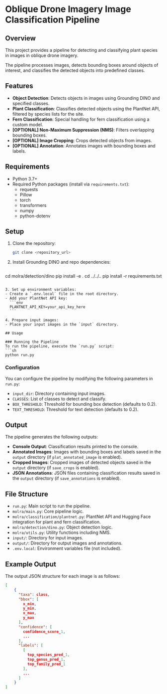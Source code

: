 
# Oblique Drone Imagery Image Classification Pipeline

## Overview
This project provides a pipeline for detecting and classifying plant species in images in oblique drone imagery.

The pipeline processes images, detects bounding boxes around objects of interest, and classifies the detected objects into predefined classes.

## Features
- **Object Detection**: Detects objects in images using Grounding DINO and specified classes.
- **Plant Classification**: Classifies detected objects using the PlantNet API, filtered by species lists for the site.
- **Fern Classification**: Special handling for fern classification using a custom model.
- **[OPTIONAL] Non-Maximum Suppression (NMS)**: Filters overlapping bounding boxes.
- **[OPTIONAL] Image Cropping**: Crops detected objects from images.
- **[OPTIONAL] Annotation**: Annotates images with bounding boxes and labels.

## Requirements
- Python 3.7+
- Required Python packages (install via `requirements.txt`):
  - requests
  - Pillow
  - torch
  - transformers
  - numpy
  - python-dotenv

## Setup
1. Clone the repository:
   ```sh
   git clone <repository_url>
   ```

2. Install Grounding DINO and repo dependencies:
   ```sh
  cd molra/detection/dino
  pip install -e .
  cd ../../..
  pip install -r requirements.txt
   ```

3. Set up environment variables:
   - Create a `.env.local` file in the root directory.
   - Add your PlantNet API key:
     ```env
     PLANTNET_API_KEY=your_api_key_here
     ```

4. Prepare input images:
   - Place your input images in the `input` directory.

## Usage

### Running the Pipeline
To run the pipeline, execute the `run.py` script:
```sh
python run.py
```

### Configuration
You can configure the pipeline by modifying the following parameters in `run.py`:
- `input_dir`: Directory containing input images.
- `CLASSES`: List of classes to detect and classify.
- `BOX_THRESHOLD`: Threshold for bounding box detection (defaults to 0.2).
- `TEXT_THRESHOLD`: Threshold for text detection (defaults to 0.2).

## Output
The pipeline generates the following outputs:
- **Console Output**: Classification results printed to the console.
- **Annotated Images**: Images with bounding boxes and labels saved in the `output` directory (if `plot_annotated_image` is enabled).
- **Cropped Images**: Cropped images of detected objects saved in the `output` directory (if `save_crops` is enabled).
- **JSON Annotations**: JSON files containing classification results saved in the `output` directory (if `save_annotations` is enabled).

## File Structure
- `run.py`: Main script to run the pipeline.
- `molra/main.py`: Core pipeline logic.
- `molra/classification/plantnet.py`: PlantNet API and Hugging Face integration for plant and fern classification.
- `molra/detection/dino.py`: Object detection logic.
- `molra/utils.py`: Utility functions including NMS.
- `input/`: Directory for input images.
- `output/`: Directory for output images and annotations.
- `.env.local`: Environment variables file (not included).

## Example Output
The output JSON structure for each image is as follows:
```json
[
    {
      "taxa": class,
      "bbox": [
        x_min,
        y_min,
        x_max,
        y_max
      ],
      "confidence": [
        confidence_score_1,
        ...
      ],
      "labels": [
        [
          top_species_pred_1,
          top_genus_pred_1,
          top_family_pred_1
        ],
        ...
      ]
    }
]
```